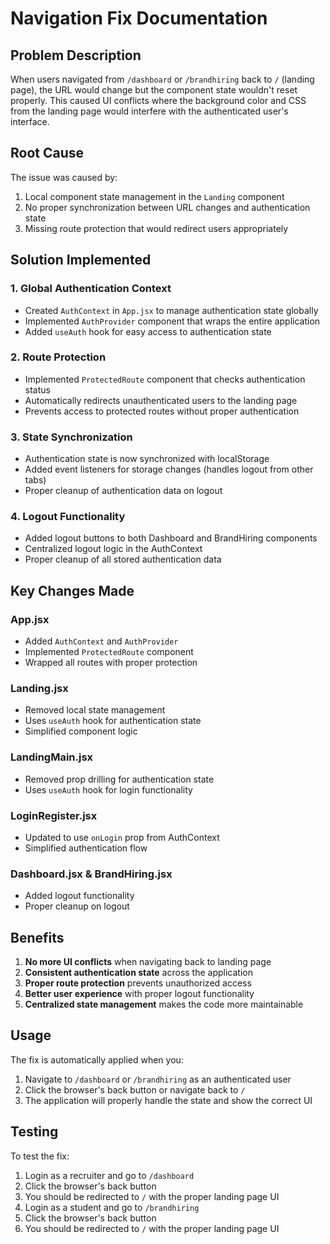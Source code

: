 # Navigation Fix Documentation

## Problem Description
When users navigated from `/dashboard` or `/brandhiring` back to `/` (landing page), the URL would change but the component state wouldn't reset properly. This caused UI conflicts where the background color and CSS from the landing page would interfere with the authenticated user's interface.

## Root Cause
The issue was caused by:
1. Local component state management in the `Landing` component
2. No proper synchronization between URL changes and authentication state
3. Missing route protection that would redirect users appropriately

## Solution Implemented

### 1. Global Authentication Context
- Created `AuthContext` in `App.jsx` to manage authentication state globally
- Implemented `AuthProvider` component that wraps the entire application
- Added `useAuth` hook for easy access to authentication state

### 2. Route Protection
- Implemented `ProtectedRoute` component that checks authentication status
- Automatically redirects unauthenticated users to the landing page
- Prevents access to protected routes without proper authentication

### 3. State Synchronization
- Authentication state is now synchronized with localStorage
- Added event listeners for storage changes (handles logout from other tabs)
- Proper cleanup of authentication data on logout

### 4. Logout Functionality
- Added logout buttons to both Dashboard and BrandHiring components
- Centralized logout logic in the AuthContext
- Proper cleanup of all stored authentication data

## Key Changes Made

### App.jsx
- Added `AuthContext` and `AuthProvider`
- Implemented `ProtectedRoute` component
- Wrapped all routes with proper protection

### Landing.jsx
- Removed local state management
- Uses `useAuth` hook for authentication state
- Simplified component logic

### LandingMain.jsx
- Removed prop drilling for authentication state
- Uses `useAuth` hook for login functionality

### LoginRegister.jsx
- Updated to use `onLogin` prop from AuthContext
- Simplified authentication flow

### Dashboard.jsx & BrandHiring.jsx
- Added logout functionality
- Proper cleanup on logout

## Benefits
1. **No more UI conflicts** when navigating back to landing page
2. **Consistent authentication state** across the application
3. **Proper route protection** prevents unauthorized access
4. **Better user experience** with proper logout functionality
5. **Centralized state management** makes the code more maintainable

## Usage
The fix is automatically applied when you:
1. Navigate to `/dashboard` or `/brandhiring` as an authenticated user
2. Click the browser's back button or navigate back to `/`
3. The application will properly handle the state and show the correct UI

## Testing
To test the fix:
1. Login as a recruiter and go to `/dashboard`
2. Click the browser's back button
3. You should be redirected to `/` with the proper landing page UI
4. Login as a student and go to `/brandhiring`
5. Click the browser's back button
6. You should be redirected to `/` with the proper landing page UI 